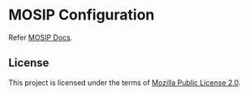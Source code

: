 # MOSIP Configuration

Refer [MOSIP Docs](https://docs.mosip.io/1.2.0/modules/module-configuration).

## License
This project is licensed under the terms of [Mozilla Public License 2.0](LICENSE).
